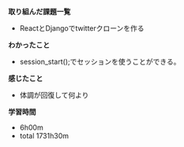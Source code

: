 **取り組んだ課題一覧**
* ReactとDjangoでtwitterクローンを作る

**わかったこと**
* session_start();でセッションを使うことができる。

**感じたこと**
* 体調が回復して何より

**学習時間**
* 6h00m
 * total 1731h30m
